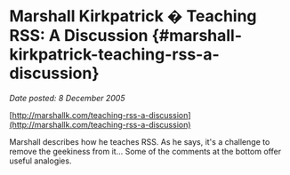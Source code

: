 # Marshall Kirkpatrick � Teaching RSS: A Discussion {#marshall-kirkpatrick-teaching-rss-a-discussion}

_Date posted: 8 December 2005_

[http://marshallk.com/teaching-rss-a-discussion](http://marshallk.com/teaching-rss-a-discussion)

Marshall describes how he teaches RSS. As he says, it's a challenge to remove the geekiness from it... Some of the comments at the bottom offer useful analogies.